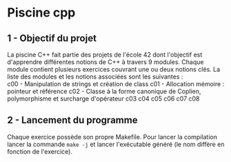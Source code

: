 # Piscine cpp
## 1 - Objectif du projet
La piscine C++ fait partie des projets de l'école 42 dont l'objectif est d'apprendre différentes notions de C++ à travers 9 modules. Chaque module contient plusieurs exercices couvrant une ou deux notions clés.
La liste des modules et les notions associées sont les suivantes : <br/>
c00 - Manipulation de strings et création de class
c01 - Allocation mémoire : pointeur et référence
c02 - Classe à la forme canonique de Coplien, polymorphisme et surcharge d'opérateur
c03
c04
c05
c06
c07
c08

## 2 - Lancement du programme
Chaque exercice possède son propre Makefile. Pour lancer la compilation lancer la commande ```make -j``` et lancer l'exécutable généré (le nom diffère en fonction de l'exercice).
